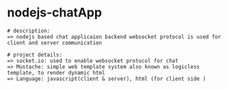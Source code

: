 # nodejs-chatApp

    # description:
    => nodejs based chat applicaion backend websocket protocol is used for client and server communication

    # project details:
    => socket.io: used to enable websocket protocol for chat
    => Mustache: simple web template system also known as logicless template, to render dynamic html
    => Language: javascript(client & server), html (for client side )
